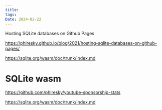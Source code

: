 ```yaml
---
title: 
tags: 
Date: 2024-02-22
---
```


Hosting SQLite databases on Github Pages

https://phiresky.github.io/blog/2021/hosting-sqlite-databases-on-github-pages/

https://sqlite.org/wasm/doc/trunk/index.md

# SQLite wasm
https://github.com/phiresky/youtube-sponsorship-stats


https://sqlite.org/wasm/doc/trunk/index.md